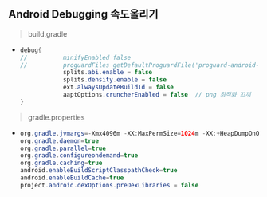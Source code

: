 Android Debugging 속도올리기
---
> build.gradle
* ```java
  debug{
  //          minifyEnabled false
  //          proguardFiles getDefaultProguardFile('proguard-android-optimize.txt'), 'proguard-rules.pro'
              splits.abi.enable = false
              splits.density.enable = false
              ext.alwaysUpdateBuildId = false
              aaptOptions.cruncherEnabled = false  // png 최적화 끄끼
  }


> gradle.properties
* ```java
  org.gradle.jvmargs=-Xmx4096m -XX:MaxPermSize=1024m -XX:+HeapDumpOnOutOfMemoryError -Dfile.encoding=UTF-8
  org.gradle.daemon=true
  org.gradle.parallel=true
  org.gradle.configureondemand=true
  org.gradle.caching=true
  android.enableBuildScriptClasspathCheck=true
  android.enableBuildCache=true
  project.android.dexOptions.preDexLibraries = false
